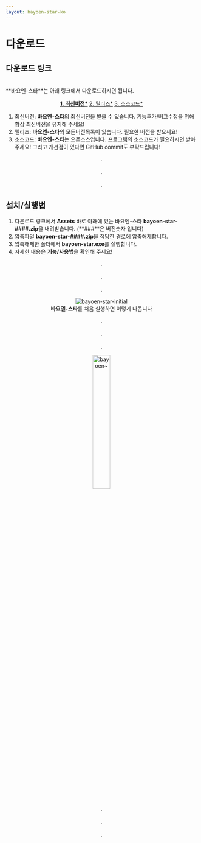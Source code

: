 ```yaml
---
layout: bayoen-star-ko
---
```


# 다운로드

## 다운로드 링크
<br/>
**바요엔-스타**는 아래 링크에서 다운로드하시면 됩니다.
<p align="center">
    <a href="https://github.com/bayoen/bayoen-star-exe/releases/latest" target="_blank" class="in-btn"><strong>1. 최신버전*</strong></a>
    <a href="https://github.com/bayoen/bayoen-star-exe/releases" target="_blank" class="in-btn">2. 릴리즈*</a>
    <a href="https://github.com/bayoen/bayoen-star-exe" target="_blank" class="in-btn">3. 소스코드*</a>
</p>

1. 최신버전: **바요엔-스타**의 최신버전을 받을 수 있습니다. 기능추가/버그수정을 위해 항상 최신버전을 유지해 주세요!
2. 릴리즈: **바요엔-스타**의 모든버전목록이 있습니다. 필요한 버전을 받으세요!
3. 소스코드: **바요엔-스타**는 오픈소스입니다. 프로그램의 소스코드가 필요하시면 받아주세요! 그리고 개선점이 있다면 GitHub commit도 부탁드립니다!

<p align="center">
.<br/><br/>
.<br/><br/>
.
</p>

## 설치/실행법

1. 다운로드 링크에서 **Assets** 바로 아래에 있는 바요엔-스타 **bayoen-star-####.zip**을 내려받습니다. (**###**은 버전숫자 입니다)
2. 압축파일 **bayoen-star-####.zip**을 적당한 경로에 압축해제합니다.
3. 압축해제한 폴더에서 **bayoen-star.exe**를 실행합니다.
4. 자세한 내용은 **기능/사용법**을 확인해 주세요!

<p align="center">
.<br/><br/>
.<br/><br/>
.
</p>

<p align="center">
    <img src="{{ site.lang_url }}/res/bayoen-star-initial.png" class="shadow-box" alt="bayoen-star-initial"/>
    <br/><span><strong>바요엔-스타</strong>를 처음 실행하면 이렇게 나옵니다</span>
</p>

<p align="center">
.<br/><br/>
.<br/><br/>
.
</p>

<p align="center">
   <img src="{{ site.lang_url }}/res/dailycarbuncle_kirbuncle.png" class="box" width="30%" alt="bayoen~"/>
</p>

<p align="center">
.<br/><br/>
.<br/><br/>
.
</p>